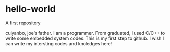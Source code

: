 # hello-world
A first repository

cuiyanbo, joe's father. I am a programmer. From graduated, I used C/C++ to write some embedded system codes.
This is my first step to github. I wish I can write my intersting codes and knoledges here!
